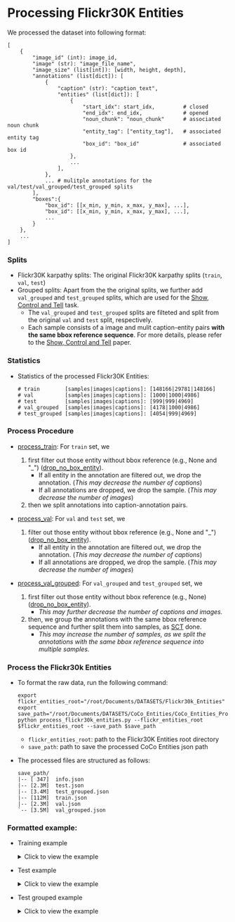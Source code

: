 # Processing Flickr30K Entities

We processed the dataset into following format:

```
[
    {
        "image_id" (int): image_id,
        "image" (str): "image_file_name",    
        "image_size" (list[int]): [width, height, depth],
        "annotations" (list[dict]): [
            {
                "caption" (str): "caption_text",
                "entities" (list[dict]): [
                    {
                        "start_idx": start_idx,         # closed
                        "end_idx": end_idx,             # opened
                        "noun_chunk": "noun_chunk"      # associated noun chunk
                        "entity_tag": ["entity_tag"],   # associated entity tag
                        "box_id": "box_id"              # associated box id
                    }, 
                    ...
                ],
            },
            ... # mulitple annotations for the val/test/val_grouped/test_grouped splits   
        ],
        "boxes":{
            "box_id": [[x_min, y_min, x_max, y_max], ...],
            "box_id": [[x_min, y_min, x_max, y_max], ...],
            ...
        }
    },
    ...
]    
```

### Splits

- Flickr30K karpathy splits: The original Flickr30K karpathy splits (`train`, `val`, `test`)
- Grouped splits: Apart from the the original splits, we further add `val_grouped` and  `test_grouped` splits, which are used for the [Show, Control and Tell](https://arxiv.org/abs/1811.10652) task. 
    - The `val_grouped` and `test_grouped` splits are filteted and split from the original `val` and `test` split, respectively.
    - Each sample consists of a image and mulit caption-entity pairs **with the same bbox reference sequence**. For more details, please refer to the [Show, Control and Tell](https://arxiv.org/abs/1811.10652) paper.

### Statistics

- Statistics of the processed Flickr30K Entities:

    ```
    # train        [samples|images|captions]: [148166|29781|148166]
    # val          [samples|images|captions]: [1000|1000|4986]
    # test         [samples|images|captions]: [999|999|4969]
    # val_grouped  [samples|images|captions]: [4178|1000|4986]
    # test_grouped [samples|images|captions]: [4054|999|4969]
    ```

### Process Procedure

- [process_train](https://github.com/X1AOX1A/Datasets/blob/main/Flickr30k_Entities/Flickr30k_Entities_Processed/process_flickr30k_entities.py#L227): For `train` set,  we 
    1. first filter out those entity without bbox reference (e.g., None and "_") ([drop_no_box_entity](https://github.com/X1AOX1A/Datasets/blob/main/Flickr30k_Entities/Flickr30k_Entities_Processed/process_flickr30k_entities.py#L202)). 
        - If all entity in the annotation are filtered out, we drop the annotation. (*This may decrease the number of captions*)
        - If all annotations are dropped, we drop the sample. (*This may decrease the number of images*)
    2. then we split annotations into caption-annotation pairs.

- [process_val](https://github.com/X1AOX1A/Datasets/blob/main/Flickr30k_Entities/Flickr30k_Entities_Processed/process_flickr30k_entities.py#L252): For `val` and `test` set, we 
    1. filter out those entity without bbox reference (e.g., None and "_") ([drop_no_box_entity](https://github.com/X1AOX1A/Datasets/blob/main/Flickr30k_Entities/Flickr30k_Entities_Processed/process_flickr30k_entities.py#L202)).
        - If all entity in the annotation are filtered out, we drop the annotation. (*This may decrease the number of captions*)
        - If all annotations are dropped, we drop the sample. (*This may decrease the number of images*)

- [process_val_grouped](https://github.com/X1AOX1A/Datasets/blob/main/Flickr30k_Entities/Flickr30k_Entities_Processed/process_flickr30k_entities.py#L275): For `val_grouped` and `test_grouped` set, we 
    1. first filter out those entity without bbox reference (e.g., None) ([drop_no_box_entity](https://github.com/X1AOX1A/Datasets/blob/main/Flickr30k_Entities/Flickr30k_Entities_Processed/process_flickr30k_entities.py#L162)).
        - *This may further decrease the number of captions and images.*
    3. then, we group the annotations with the same bbox reference sequence and further split them into samples, as [SCT](https://github.com/aimagelab/show-control-and-tell/blob/master/test_region_sequence.py#L133) done.
        - *This may increase the number of samples, as we split the annotations with the same bbox reference sequence into multiple samples.*


### Process the Flickr30k Entities

- To format the raw data, run the following command:

    ```
    export flickr_entities_root="/root/Documents/DATASETS/Flickr30k_Entities"
    export save_path="/root/Documents/DATASETS/CoCo_Entities/CoCo_Entities_Processed/annotations"
    python process_flickr30k_entities.py --flickr_entities_root $flickr_entities_root --save_path $save_path
    ```
    - `flickr_entities_root`: path to the Flickr30K Entities root directory
    - `save_path`: path to save the processed CoCo Entities json path

- The processed files are structured as follows: 

    ```
    save_path/
    |-- [ 347]  info.json
    |-- [2.3M]  test.json
    |-- [3.4M]  test_grouped.json
    |-- [112M]  train.json
    |-- [2.3M]  val.json
    `-- [3.5M]  val_grouped.json
    ```

### Formatted example:

- Training example
    <details>
    <summary>Click to view the example</summary>

    ```
    [
        {
            'image_id': 3359636318, 
            'image': '3359636318.jpg', 
            'image_size': [500, 334, 3], 
            'annotations': [
                {
                    'caption': 'Two people are talking outside of the video game shop next door to the mobile phone store .', 
                    'entities': [
                        {'start_idx': 0, 'end_idx': 10, 'noun_chunk': 'Two people', 'entity_tag': ['people'], 'box_id': '112630'}, 
                        {'start_idx': 34, 'end_idx': 53, 'noun_chunk': 'the video game shop', 'entity_tag': ['scene'], 'box_id': '112632'},
                        {'start_idx': 67, 'end_idx': 89, 'noun_chunk': 'the mobile phone store', 'entity_tag': ['scene'], 'box_id': '112631'}
                    ]
                }
            ], 
            'boxes': {
                '112625': [[46, 182, 105, 333], [143, 165, 207, 333], [237, 140, 296, 305], [449, 142, 485, 267], [192, 185, 232, 262]], 
                '112630': [[46, 182, 105, 333], [143, 165, 207, 333]], 
                '112626': [[2, 212, 499, 333]], 
                '112627': [[191, 0, 498, 230], [1, 0, 190, 307]], 
                '112631': [[191, 0, 498, 230]], 
                '112632': [[0, 54, 168, 307]]
            }
        },
        {
            'image_id': 3359636318, 
            'image': '3359636318.jpg', 
            'image_size': [500, 334, 3], 
            'annotations': [
                {
                    'caption': 'A group of people are standing in front of some stores .', 
                    'entities': [
                        {'start_idx': 0, 'end_idx': 17, 'noun_chunk': 'A group of people', 'entity_tag': ['people'], 'box_id': '112625'}, 
                        {'start_idx': 43, 'end_idx': 54, 'noun_chunk': 'some stores', 'entity_tag': ['scene'], 'box_id': '112627'}
                    ]
                }
            ], 
            'boxes': {
                '112625': [[46, 182, 105, 333], [143, 165, 207, 333], [237, 140, 296, 305], [449, 142, 485, 267], [192, 185, 232, 262]], 
                '112630': [[46, 182, 105, 333], [143, 165, 207, 333]], 
                '112626': [[2, 212, 499, 333]], 
                '112627': [[191, 0, 498, 230], [1, 0, 190, 307]], 
                '112631': [[191, 0, 498, 230]], 
                '112632': [[0, 54, 168, 307]]
            }
        }
    ]
    ```
    </details>

- Test example
    <details>
    <summary>Click to view the example</summary>

    ```
    [
        {
            'image_id': 1016887272, 
            'image': '1016887272.jpg', 
            'image_size': [333, 500, 3], 
            'annotations': [
                {
                    'caption': 'Several climbers in a row are climbing the rock while the man in red watches and holds the line .', 
                    'entities': [
                        {'start_idx': 0, 'end_idx': 16, 'noun_chunk': 'Several climbers', 'entity_tag': ['people'], 'box_id': '547'}, 
                        {'start_idx': 39, 'end_idx': 47, 'noun_chunk': 'the rock', 'entity_tag': ['other'], 'box_id': '548'}, 
                        {'start_idx': 54, 'end_idx': 61, 'noun_chunk': 'the man', 'entity_tag': ['people'], 'box_id': '549'},
                        {'start_idx': 65, 'end_idx': 68, 'noun_chunk': 'red', 'entity_tag': ['clothing'], 'box_id': '550'}, 
                        {'start_idx': 87, 'end_idx': 95, 'noun_chunk': 'the line', 'entity_tag': ['other'], 'box_id': '551'}
                    ]
                }, 
                {
                    'caption': 'Seven climbers are ascending a rock face whilst another man stands holding the rope .', 
                    'entities': [
                        {'start_idx': 0, 'end_idx': 14, 'noun_chunk': 'Seven climbers', 'entity_tag': ['people'], 'box_id': '547'}, 
                        {'start_idx': 29, 'end_idx': 40, 'noun_chunk': 'a rock face', 'entity_tag': ['bodyparts'], 'box_id': '548'}, 
                        {'start_idx': 48, 'end_idx': 59, 'noun_chunk': 'another man', 'entity_tag': ['people'], 'box_id': '549'}, 
                        {'start_idx': 75, 'end_idx': 83, 'noun_chunk': 'the rope', 'entity_tag': ['other'], 'box_id': '551'}
                    ]
                }, 
                {
                    'caption': 'A group of people are rock climbing on a rock climbing wall .', 
                    'entities': [
                        {'start_idx': 0, 'end_idx': 17, 'noun_chunk': 'A group of people', 'entity_tag': ['people'], 'box_id': '547'}, 
                        {'start_idx': 39, 'end_idx': 59, 'noun_chunk': 'a rock climbing wall', 'entity_tag': ['other'], 'box_id': '548'}
                    ]
                }, 
                {
                    'caption': 'A group of people climbing a rock while one man belays', 
                    'entities': [
                        {'start_idx': 0, 'end_idx': 17, 'noun_chunk': 'A group of people', 'entity_tag': ['people'], 'box_id': '547'}, 
                        {'start_idx': 27, 'end_idx': 33, 'noun_chunk': 'a rock', 'entity_tag': ['other'], 'box_id': '548'}, 
                        {'start_idx': 40, 'end_idx': 47, 'noun_chunk': 'one man', 'entity_tag': ['people'], 'box_id': '549'}
                    ]
                }, 
                {
                    'caption': 'A collage of one person climbing a cliff .', 
                    'entities': [
                        {'start_idx': 0, 'end_idx': 23, 'noun_chunk': 'A collage of one person', 'entity_tag': ['people'], 'box_id': '547'}, 
                        {'start_idx': 33, 'end_idx': 40, 'noun_chunk': 'a cliff', 'entity_tag': ['scene'], 'box_id': '548'}
                    ]
                }
            ], 
            'boxes': {
                '547': [[193, 369, 230, 453], [207, 303, 255, 383], [187, 238, 226, 306], [164, 204, 204, 260], [176, 163, 228, 214], [166, 132, 208, 183], [161, 101, 203, 145]], 
                '548': [[0, 53, 332, 499]], 
                '549': [[73, 301, 180, 499]], 
                '550': [[79, 377, 141, 434], [74, 326, 124, 381]], 
                '551': [[118, 80, 187, 487]]
            }
        },
        ...
    ]   
    ```
    </details>

- Test grouped example
    <details>
    <summary>Click to view the example</summary>

    ```
    [
        {
            'image_id': 1016887272, 
            'image': '1016887272.jpg', 
            'image_size': [333, 500, 3], 
            'annotations': [
                {
                    'caption': 'Several climbers in a row are climbing the rock while the man in red watches and holds the line .', 
                    'entities': [
                        {'start_idx': 0, 'end_idx': 16, 'noun_chunk': 'Several climbers', 'entity_tag': ['people'], 'box_id': '547'}, 
                        {'start_idx': 39, 'end_idx': 47, 'noun_chunk': 'the rock', 'entity_tag': ['other'], 'box_id': '548'}, 
                        {'start_idx': 54, 'end_idx': 61, 'noun_chunk': 'the man', 'entity_tag': ['people'], 'box_id': '549'}, 
                        {'start_idx': 65, 'end_idx': 68, 'noun_chunk': 'red', 'entity_tag': ['clothing'], 'box_id': '550'}, 
                        {'start_idx': 87, 'end_idx': 95, 'noun_chunk': 'the line', 'entity_tag': ['other'], 'box_id': '551'}
                    ]
                }
            ], 
            'boxes': {
                '547': [[193, 369, 230, 453], [207, 303, 255, 383], [187, 238, 226, 306], [164, 204, 204, 260], [176, 163, 228, 214], [166, 132, 208, 183], [161, 101, 203, 145]], 
                '548': [[0, 53, 332, 499]], 
                '549': [[73, 301, 180, 499]], 
                '550': [[79, 377, 141, 434], [74, 326, 124, 381]], 
                '551': [[118, 80, 187, 487]]
            }
        },
            
        {
            'image_id': 1016887272, 
            'image': '1016887272.jpg', 
            'image_size': [333, 500, 3], 
            'annotations': [
                {
                    'caption': 'Seven climbers are ascending a rock face whilst another man stands holding the rope .', 
                    'entities': [
                        {'start_idx': 0, 'end_idx': 14, 'noun_chunk': 'Seven climbers', 'entity_tag': ['people'], 'box_id': '547'}, 
                        {'start_idx': 29, 'end_idx': 40, 'noun_chunk': 'a rock face', 'entity_tag': ['bodyparts'], 'box_id': '548'}, 
                        {'start_idx': 48, 'end_idx': 59, 'noun_chunk': 'another man', 'entity_tag': ['people'], 'box_id': '549'}, 
                        {'start_idx': 75, 'end_idx': 83, 'noun_chunk': 'the rope', 'entity_tag': ['other'], 'box_id': '551'}
                    ]
                }
            ], 
            'boxes': {
                '547': [[193, 369, 230, 453], [207, 303, 255, 383], [187, 238, 226, 306], [164, 204, 204, 260], [176, 163, 228, 214], [166, 132, 208, 183], [161, 101, 203, 145]], 
                '548': [[0, 53, 332, 499]], 
                '549': [[73, 301, 180, 499]], 
                '550': [[79, 377, 141, 434], [74, 326, 124, 381]], 
                '551': [[118, 80, 187, 487]]
            }
        }
    ]
    ```

    </details>